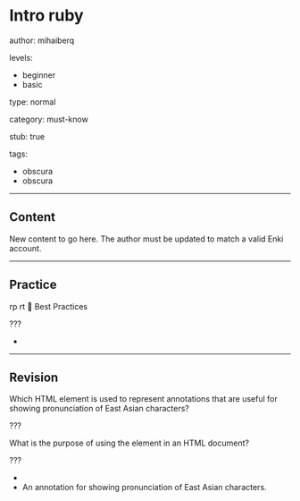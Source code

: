 # Intro ruby
author: mihaiberq

levels:
  - beginner
  - basic

type: normal

category: must-know

stub: true

tags:
  - obscura
  - obscura


---
## Content

New content to go here. The author must be updated to match a valid Enki account.

---
## Practice

rp
rt
 💪 Best Practices

???

* 


---
## Revision

Which HTML element is used to represent annotations that are useful for showing pronunciation of East Asian characters?

???

What is the purpose of using the <ruby> element in an HTML document?

???
* <ruby>
* An annotation for showing pronunciation of East Asian characters.

